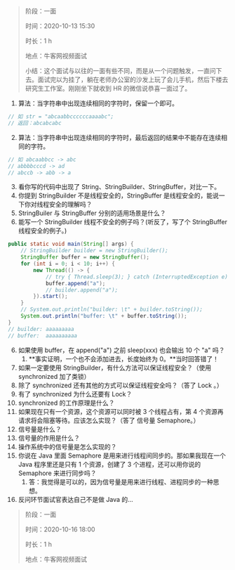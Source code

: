 > 阶段：一面
>
> 时间：2020-10-13 15:30
>
> 时长：1 h
>
> 地点：牛客网视频面试
>
> 小结：这个面试与以往的一面有些不同，而是从一个问题触发，一直问下去。面试完以为挂了，躺在老师办公室的沙发上玩了会儿手机，然后下楼去研究生工作室。刚刚坐下就收到 HR 的微信说恭喜一面过了。

1. 算法：当字符串中出现连续相同的字符时，保留一个即可。

```java
// 如 str = "abcaabbccccccaaaabc";
// 返回：abcabcabc
```

2. 算法：当字符串中出现连续相同的字符时，最后返回的结果中不能存在连续相同的字符。

```java
// 如 abcaabbcc -> abc
// abbbbcccd -> ad
// abccb -> abb -> a
```

3. 看你写的代码中出现了 String、StringBuilder、StringBuffer，对比一下。
4. 你提到 StringBuilder 不是线程安全的，StringBuffer 是线程安全的，能说一下你对线程安全的理解吗？
5. StringBuiler 与 StringBuffer 分别的适用场景是什么？
6. 能写一个 StringBuilder 线程不安全的例子吗？(听反了，写了个 StringBuffer 线程安全的例子。)

```java
public static void main(String[] args) {
    // StringBuilder builder = new StringBuilder();
    StringBuffer buffer = new StringBuffer();
    for (int i = 0; i < 10; i++) {
        new Thread(() -> {
            // try { Thread.sleep(3); } catch (InterruptedException e) { e.printStackTrace(); }
            buffer.append("a");
            // builder.append("a");
        }).start();
    }
    // System.out.println("builder: \t" + builder.toString());
    System.out.println("buffer: \t" + buffer.toString());
}
// builder: aaaaaaaaa
// buffer: 	aaaaaaaaaa
```

6. 如果使用 buffer，在 append("a") 之前 sleep(xxx) 也会输出 10 个 "a" 吗？
   1. **事实证明，一个也不会添加进去，长度始终为 0。**当时回答错了！
7. 如果一定要使用 StringBuilder，有什么方法可以保证线程安全？（使用 synchronized 加了类锁）
8. 除了 synchronized 还有其他的方式可以保证线程安全吗？（答了 Lock 。）
9. 有了 synchronized 为什么还要有 Lock？
10. synchronized 的工作原理是什么？
11. 如果现在只有一个资源，这个资源可以同时被 3 个线程占有，第 4 个资源再请求将会阻塞等待。应该怎么实现？（答了 信号量 Semaphore。）
12. 信号量是什么？
13. 信号量的作用是什么？
14. 操作系统中的信号量是怎么实现的？
15. 你说在 Java 里面 Semaphore 是用来进行线程间同步的。那如果我现在一个 Java 程序里还是只有 1 个资源，创建了 3 个进程，还可以用你说的 Semaphore 来进行同步吗？
    1. 答：我觉得是可以的，因为信号量是用来进行线程、进程同步的一种思想。
16. 反问环节面试官表达自己不是做 Java 的...

> 阶段：一面
>
> 时间：2020-10-16 18:00
>
> 时长：1 h
>
> 地点：牛客网视频面试